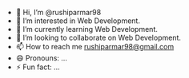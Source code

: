 - 👋 Hi, I’m @rushiparmar98
- 👀 I’m interested in Web Development.
- 🌱 I’m currently learning Web Development.
- 💞️ I’m looking to collaborate on Web Development.
- 📫 How to reach me rushiparmar98@gmail.com
- 😄 Pronouns: ...
- ⚡ Fun fact: ...

<!---
rushiparmar98/rushiparmar98 is a ✨ special ✨ repository because its `README.md` (this file) appears on your GitHub profile.
You can click the Preview link to take a look at your changes.
--->
